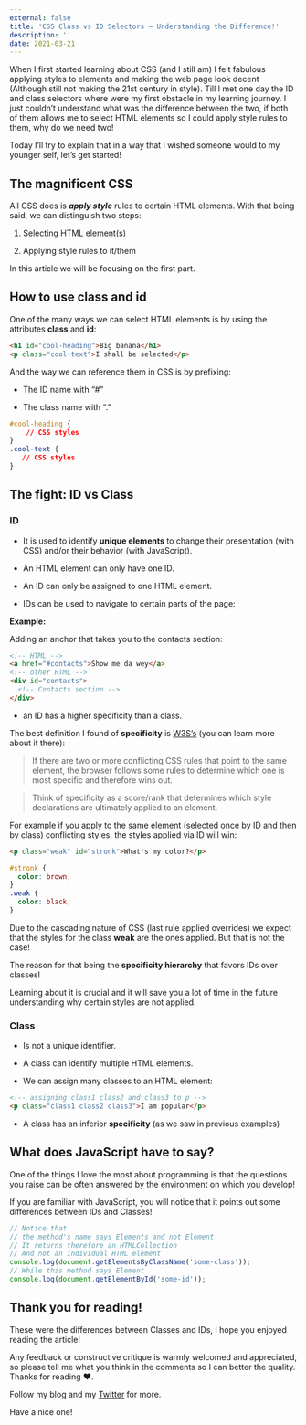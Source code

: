 ```yaml
---
external: false
title: 'CSS Class vs ID Selectors — Understanding the Difference!'
description: ''
date: 2021-03-21
---
```


When I first started learning about CSS (and I still am) I felt fabulous applying styles to elements and making the web page look decent (Although still not making the 21st century in style). Till I met one day the ID and class selectors where were my first obstacle in my learning journey. I just couldn’t understand what was the difference between the two, if both of them allows me to select HTML elements so I could apply style rules to them, why do we need two!

Today I’ll try to explain that in a way that I wished someone would to my younger self, let’s get started!

## The magnificent CSS

All CSS does is **_apply style_** rules to certain HTML elements. With that being said, we can distinguish two steps:

1. Selecting HTML element(s)

2. Applying style rules to it/them

In this article we will be focusing on the first part.

## How to use class and id

One of the many ways we can select HTML elements is by using the attributes **class** and **id**:

```html
<h1 id="cool-heading">Big banana</h1>
<p class="cool-text">I shall be selected</p>
```

And the way we can reference them in CSS is by prefixing:

- The ID name with “#”

- The class name with “.”

```css
#cool-heading {
    // CSS styles
}
.cool-text {
   // CSS styles
}
```

## The fight: ID vs Class

### ID

- It is used to identify **unique elements** to change their presentation (with CSS) and/or their behavior (with JavaScript).

- An HTML element can only have one ID.

- An ID can only be assigned to one HTML element.

- IDs can be used to navigate to certain parts of the page:

**Example:**

Adding an anchor that takes you to the contacts section:

```html
<!-- HTML -->
<a href="#contacts">Show me da wey</a>
<!-- other HTML -->
<div id="contacts">
  <!-- Contacts section -->
</div>
```

- an ID has a higher specificity than a class.

The best definition I found of **specificity** is [W3S’s](https://www.w3schools.com/css/css_specificity.asp) (you can learn more about it there):

> If there are two or more conflicting CSS rules that point to the same element, the browser follows some rules to determine which one is most specific and therefore wins out.

> Think of specificity as a score/rank that determines which style declarations are ultimately applied to an element.

For example if you apply to the same element (selected once by ID and then by class) conflicting styles, the styles applied via ID will win:

```html
<p class="weak" id="stronk">What's my color?</p>
```

```css
#stronk {
  color: brown;
}
.weak {
  color: black;
}
```

Due to the cascading nature of CSS (last rule applied overrides) we expect that the styles for the class **weak** are the ones applied. But that is not the case!

The reason for that being the **specificity hierarchy** that favors IDs over classes!

Learning about it is crucial and it will save you a lot of time in the future understanding why certain styles are not applied.

### Class

- Is not a unique identifier.

- A class can identify multiple HTML elements.

- We can assign many classes to an HTML element:

```html
<!-- assigning class1 class2 and class3 to p -->
<p class="class1 class2 class3">I am popular</p>
```

- A class has an inferior **specificity** (as we saw in previous examples)

## What does JavaScript have to say?

One of the things I love the most about programming is that the questions you raise can be often answered by the environment on which you develop!

If you are familiar with JavaScript, you will notice that it points out some differences between IDs and Classes!

```javascript
// Notice that
// the method's name says Elements and not Element
// It returns therefore an HTMLCollection
// And not an individual HTML element
console.log(document.getElementsByClassName('some-class'));
// While this method says Element
console.log(document.getElementById('some-id'));
```

## Thank you for reading!

These were the differences between Classes and IDs, I hope you enjoyed reading the article!

Any feedback or constructive critique is warmly welcomed and appreciated, so please tell me what you think in the comments so I can better the quality. Thanks for reading ❤️.

Follow my blog and my [Twitter](https://twitter.com/yamanidev) for more.

Have a nice one!

